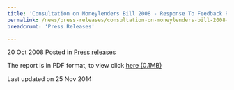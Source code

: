 ```yaml
---
title: 'Consultation on Moneylenders Bill 2008 - Response To Feedback Received'
permalink: /news/press-releases/consultation-on-moneylenders-bill-2008-response-to-feedback-received
breadcrumb: 'Press Releases'

---
```



20 Oct 2008 Posted in [Press releases](/news/press-releases)


The report is in PDF format, to view click [here (0.1MB)](/files/news/press-releases/2008/10/linkclick0025.pdf)

<p class="right-side-updated">Last updated on 25 Nov 2014</p>
